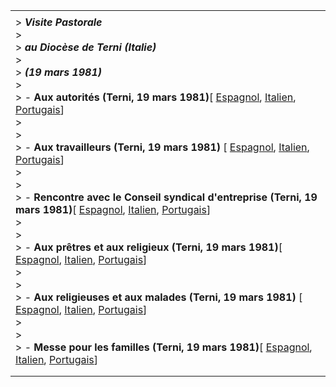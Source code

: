 |     |
| --- |
|  |
| > ***Visite Pastorale***<br>> <br>> ***au Diocèse de Terni (Italie)***<br>> <br>> ***(19 mars 1981)***<br>> <br>> - **Aux autorités (Terni, 19 mars 1981)**[ [Espagnol](/content/john-paul-ii/es/speeches/1981/march/documents/hf_jp-ii_spe_19810319_autorita-terni.html), [Italien](/content/john-paul-ii/it/speeches/1981/march/documents/hf_jp-ii_spe_19810319_autorita-terni.html), [Portugais](/content/john-paul-ii/pt/speeches/1981/march/documents/hf_jp-ii_spe_19810319_autorita-terni.html)]<br>>   <br>> <br>> - **Aux travailleurs (Terni, 19 mars 1981)** [ [Espagnol](/content/john-paul-ii/es/speeches/1981/march/documents/hf_jp-ii_spe_19810319_lavoratori-terni.html), [Italien](/content/john-paul-ii/it/speeches/1981/march/documents/hf_jp-ii_spe_19810319_lavoratori-terni.html), [Portugais](/content/john-paul-ii/pt/speeches/1981/march/documents/hf_jp-ii_spe_19810319_lavoratori-terni.html)]<br>>   <br>> <br>> - **Rencontre avec le Conseil syndical d'entreprise (Terni, 19 mars 1981)**[ [Espagnol](/content/john-paul-ii/es/speeches/1981/march/documents/hf_jp-ii_spe_19810319_consiglio-fabbrica.html), [Italien](/content/john-paul-ii/it/speeches/1981/march/documents/hf_jp-ii_spe_19810319_consiglio-fabbrica.html), [Portugais](/content/john-paul-ii/pt/speeches/1981/march/documents/hf_jp-ii_spe_19810319_consiglio-fabbrica.html)]<br>>   <br>> <br>> - **Aux prêtres et aux religieux (Terni, 19 mars 1981)**[ [Espagnol](/content/john-paul-ii/es/speeches/1981/march/documents/hf_jp-ii_spe_19810319_religiosi-terni.html), [Italien](/content/john-paul-ii/it/speeches/1981/march/documents/hf_jp-ii_spe_19810319_religiosi-terni.html), [Portugais](/content/john-paul-ii/pt/speeches/1981/march/documents/hf_jp-ii_spe_19810319_religiosi-terni.html)]<br>>   <br>> <br>> - **Aux religieuses et aux malades (Terni, 19 mars 1981)** [ [Espagnol](/content/john-paul-ii/es/speeches/1981/march/documents/hf_jp-ii_spe_19810319_religiose-ammalati.html), [Italien](/content/john-paul-ii/it/speeches/1981/march/documents/hf_jp-ii_spe_19810319_religiose-ammalati.html), [Portugais](/content/john-paul-ii/pt/speeches/1981/march/documents/hf_jp-ii_spe_19810319_religiose-ammalati.html)]<br>>   <br>> <br>> - **Messe pour les familles (Terni, 19 mars 1981)**[ [Espagnol](/content/john-paul-ii/es/homilies/1981/documents/hf_jp-ii_hom_19810319_terni.html), [Italien](/content/john-paul-ii/it/homilies/1981/documents/hf_jp-ii_hom_19810319_terni.html), [Portugais](/content/john-paul-ii/pt/homilies/1981/documents/hf_jp-ii_hom_19810319_terni.html)] |
|  |
|  |